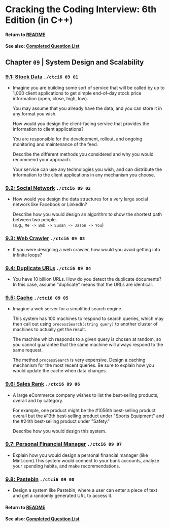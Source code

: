 # Cracking the Coding Interview: 6th Edition (in C++)

#### Return to [README](../README.md)
#### See also: [Completed Question List](QTODO-list.md)

## Chapter `09` | System Design and Scalability

### [9.1: Stock Data](../src/09/01/main.cpp) `./ctci6 09 01`
- Imagine you are building some sort of service that will be called by up to 1,000 client applications to get simple end-of-day stock price information (open, close, high, low). <p>You may assume that you already have the data, and you can store it in any format you wish. <p>How would you design the client-facing service that provides the information to client applications? <p>You are responsible for the development, rollout, and ongoing monitoring and maintenance of the feed. <p>Describe the different methods you considered and why you would recommend your approach. <p>Your service can use any technologies you wish, and can distribute the information to the client applications in any mechanism you choose.

### [9.2: Social Network](../src/09/02/main.cpp) `./ctci6 09 02`
- How would you design the data structures for a very large social network like Facebook or LinkedIn? <p>Describe how you would design an algorithm to show the shortest path between two people. <br>(e.g., `Me -> Bob -> Susan -> Jason -> You`)

### [9.3: Web Crawler](../src/09/03/main.cpp) `./ctci6 09 03`
- If you were designing a web crawler, how would you avoid getting into infinite loops?

### [9.4: Duplicate URLs](../src/09/04/main.cpp) `./ctci6 09 04`
- You have 10 billion URLs. How do you detect the duplicate documents? In this case, assume "duplicate" means that the URLs are identical.

### [9.5: Cache](../src/09/05/main.cpp) `./ctci6 09 05`
- Imagine a web server for a simplified search engine. <p>This system has 100 machines to respond to search queries, which may then call out using `processSearch(string query)` to another cluster of machines to actually get the result. <p>The machine which responds to a given query is chosen at random, so you cannot guarantee that the same machine will always respond to the same request. <p>The method `processSearch` is very expensive. Design a caching mechanism for the most recent queries. Be sure to explain how you would update the cache when data changes.

### [9.6: Sales Rank](../src/09/06/main.cpp) `./ctci6 09 06`
- A large eCommerce company wishes to list the best-selling products, overall and by category. <p>For example, one product might be the #1056th best-selling product overall but the #13th best-selling product under "Sports Equipment" and the #24th best-selling product under "Safety." <p>Describe how you would design this system.

### [9.7: Personal Financial Manager](../src/09/07/main.cpp) `./ctci6 09 07`
- Explain how you would design a personal financial manager (like Mint.com).This system would connect to your bank accounts, analyze your spending habits, and make recommendations.

### [9.8: Pastebin](../src/09/08/main.cpp) `./ctci6 09 08`
- Design a system like Pastebin, where a user can enter a piece of text and get a randomly generated URL to access it.

#### Return to [README](../README.md)
#### See also: [Completed Question List](QTODO-list.md)
